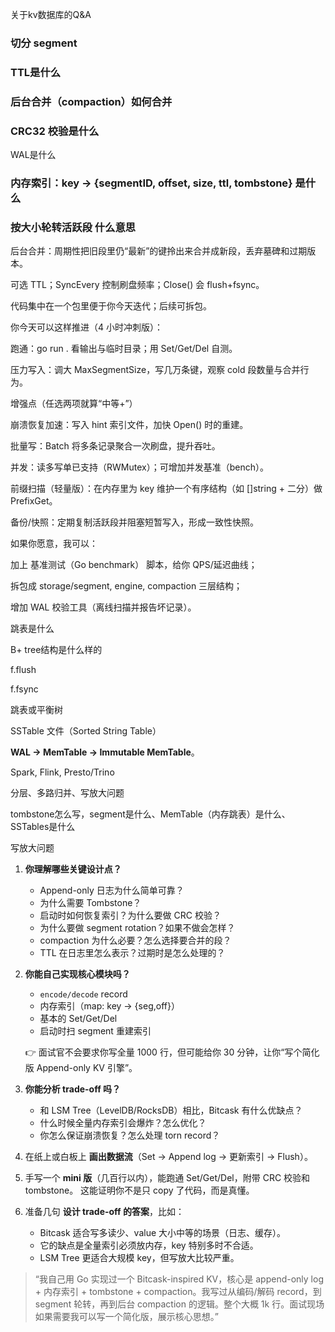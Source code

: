 关于kv数据库的Q&A

### 切分 segment

### TTL是什么

### 后台合并（compaction）如何合并

### CRC32 校验是什么

WAL是什么

### 内存索引：key -> {segmentID, offset, size, ttl, tombstone} 是什么

### 按大小轮转活跃段 什么意思

后台合并：周期性把旧段里仍“最新”的键拎出来合并成新段，丢弃墓碑和过期版本。

可选 TTL；SyncEvery 控制刷盘频率；Close() 会 flush+fsync。

代码集中在一个包里便于你今天迭代；后续可拆包。

你今天可以这样推进（4 小时冲刺版）：

跑通：go run . 看输出与临时目录；用 Set/Get/Del 自测。

压力写入：调大 MaxSegmentSize，写几万条键，观察 cold 段数量与合并行为。

增强点（任选两项就算“中等+”）

崩溃恢复加速：写入 hint 索引文件，加快 Open() 时的重建。

批量写：Batch 将多条记录聚合一次刷盘，提升吞吐。

并发：读多写单已支持（RWMutex）；可增加并发基准（bench）。

前缀扫描（轻量版）：在内存里为 key 维护一个有序结构（如 []string + 二分）做 PrefixGet。

备份/快照：定期复制活跃段并阻塞短暂写入，形成一致性快照。

如果你愿意，我可以：

加上 基准测试（Go benchmark） 脚本，给你 QPS/延迟曲线；

拆包成 storage/segment, engine, compaction 三层结构；

增加 WAL 校验工具（离线扫描并报告坏记录）。





跳表是什么

B+ tree结构是什么样的

f.flush

f.fsync

跳表或平衡树

 SSTable 文件（Sorted String Table）

**WAL → MemTable → Immutable MemTable**。

Spark, Flink, Presto/Trino

分层、多路归并、写放大问题

tombstone怎么写，segment是什么、MemTable（内存跳表）是什么、SSTables是什么

写放大问题

1. **你理解哪些关键设计点？**

   - Append-only 日志为什么简单可靠？
   - 为什么需要 Tombstone？
   - 启动时如何恢复索引？为什么要做 CRC 校验？
   - 为什么要做 segment rotation？如果不做会怎样？
   - compaction 为什么必要？怎么选择要合并的段？
   - TTL 在日志里怎么表示？过期时是怎么处理的？

2. **你能自己实现核心模块吗？**

   - `encode/decode` record
   - 内存索引（map: key → {seg,off}）
   - 基本的 Set/Get/Del
   - 启动时扫 segment 重建索引

   👉 面试官不会要求你写全量 1000 行，但可能给你 30 分钟，让你“写个简化版 Append-only KV 引擎”。

3. **你能分析 trade-off 吗？**

   - 和 LSM Tree（LevelDB/RocksDB）相比，Bitcask 有什么优缺点？
   - 什么时候全量内存索引会爆炸？怎么优化？
   - 你怎么保证崩溃恢复？怎么处理 torn record？



1. 在纸上或白板上 **画出数据流**（Set → Append log → 更新索引 → Flush）。
2. 手写一个 **mini 版**（几百行以内），能跑通 Set/Get/Del，附带 CRC 校验和 tombstone。
    这能证明你不是只 copy 了代码，而是真懂。
3. 准备几句 **设计 trade-off 的答案**，比如：
   - Bitcask 适合写多读少、value 大小中等的场景（日志、缓存）。
   - 它的缺点是全量索引必须放内存，key 特别多时不合适。
   - LSM Tree 更适合大规模 key，但写放大比较严重。

> “我自己用 Go 实现过一个 Bitcask-inspired KV，核心是 append-only log + 内存索引 + tombstone + compaction。我写过从编码/解码 record，到 segment 轮转，再到后台 compaction 的逻辑。整个大概 1k 行。面试现场如果需要我可以写一个简化版，展示核心思想。”